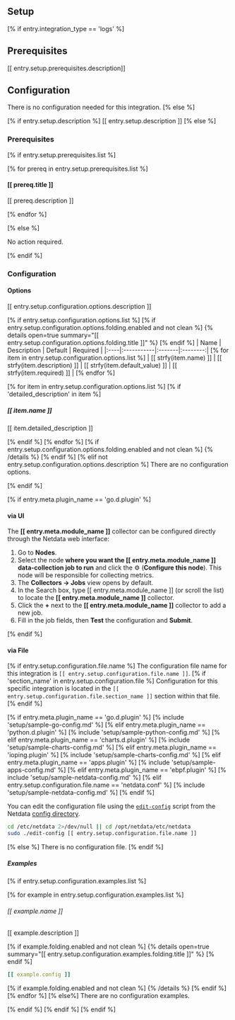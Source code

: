 ## Setup
[% if entry.integration_type == 'logs' %]

## Prerequisites

[[ entry.setup.prerequisites.description]]

## Configuration

There is no configuration needed for this integration.
[% else %]

[% if entry.setup.description %]
[[ entry.setup.description ]]
[% else %]
### Prerequisites
[% if entry.setup.prerequisites.list %]

[% for prereq in entry.setup.prerequisites.list %]
#### [[ prereq.title ]]

[[ prereq.description ]]

[% endfor %]

[% else %]

No action required.

[% endif %]
### Configuration

#### Options

[[ entry.setup.configuration.options.description ]]

[% if entry.setup.configuration.options.list %]
[% if entry.setup.configuration.options.folding.enabled and not clean %]
{% details open=true summary="[[ entry.setup.configuration.options.folding.title ]]" %}
[% endif %]
| Name | Description | Default | Required |
|:----|:-----------|:-------|:--------:|
[% for item in entry.setup.configuration.options.list %]
| [[ strfy(item.name) ]] | [[ strfy(item.description) ]] | [[ strfy(item.default_value) ]] | [[ strfy(item.required) ]] |
[% endfor %]

[% for item in entry.setup.configuration.options.list %]
[% if 'detailed_description' in item %]
##### [[ item.name ]]

[[ item.detailed_description ]]

[% endif %]
[% endfor %]
[% if entry.setup.configuration.options.folding.enabled and not clean %]
{% /details %}
[% endif %]
[% elif not entry.setup.configuration.options.description %]
There are no configuration options.

[% endif %]

[% if entry.meta.plugin_name == 'go.d.plugin' %]
#### via UI

The **[[ entry.meta.module_name ]]** collector can be configured directly through the Netdata web interface:

1. Go to **Nodes**.
2. Select the node **where you want the [[ entry.meta.module_name ]] data-collection job to run** and click the :gear: (**Configure this node**). This node will be responsible for collecting metrics.
3. The **Collectors → Jobs** view opens by default.
4. In the Search box, type [[ entry.meta.module_name ]] (or scroll the list) to locate the **[[ entry.meta.module_name ]]** collector.
5. Click the **+** next to the **[[ entry.meta.module_name ]]** collector to add a new job.
6. Fill in the job fields, then **Test** the configuration and **Submit**.

[% endif %]

#### via File

[% if entry.setup.configuration.file.name %]
The configuration file name for this integration is `[[ entry.setup.configuration.file.name ]]`.
[% if 'section_name' in entry.setup.configuration.file %]
Configuration for this specific integration is located in the `[[ entry.setup.configuration.file.section_name ]]` section within that file.
[% endif %]

[% if entry.meta.plugin_name == 'go.d.plugin' %]
[% include 'setup/sample-go-config.md' %]
[% elif entry.meta.plugin_name == 'python.d.plugin' %]
[% include 'setup/sample-python-config.md' %]
[% elif entry.meta.plugin_name == 'charts.d.plugin' %]
[% include 'setup/sample-charts-config.md' %]
[% elif entry.meta.plugin_name == 'ioping.plugin' %]
[% include 'setup/sample-charts-config.md' %]
[% elif entry.meta.plugin_name == 'apps.plugin' %]
[% include 'setup/sample-apps-config.md' %]
[% elif entry.meta.plugin_name == 'ebpf.plugin' %]
[% include 'setup/sample-netdata-config.md' %]
[% elif entry.setup.configuration.file.name == 'netdata.conf' %]
[% include 'setup/sample-netdata-config.md' %]
[% endif %]

You can edit the configuration file using the [`edit-config`](/docs/netdata-agent/configuration/README.md#edit-a-configuration-file-using-edit-config) script from the
Netdata [config directory](/docs/netdata-agent/configuration/README.md#the-netdata-config-directory).

```bash
cd /etc/netdata 2>/dev/null || cd /opt/netdata/etc/netdata
sudo ./edit-config [[ entry.setup.configuration.file.name ]]
```
[% else %]
There is no configuration file.
[% endif %]

##### Examples
[% if entry.setup.configuration.examples.list %]

[% for example in entry.setup.configuration.examples.list %]
###### [[ example.name ]]

[[ example.description ]]

[% if example.folding.enabled and not clean %]
{% details open=true summary="[[ entry.setup.configuration.examples.folding.title ]]" %}
[% endif %]
```yaml
[[ example.config ]]
```
[% if example.folding.enabled and not clean %]
{% /details %}
[% endif %]
[% endfor %]
[% else%]
There are no configuration examples.

[% endif %]
[% endif %]
[% endif %]